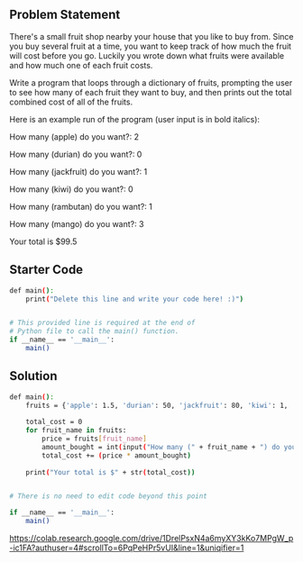 ## Problem Statement

There's a small fruit shop nearby your house that you like to buy from. Since you buy several fruit at a time, you want to keep track of how much the fruit will cost before you go. Luckily you wrote down what fruits were available and how much one of each fruit costs. 

Write a program that loops through a dictionary of fruits, prompting the user to see how many of each fruit they want to buy, and then prints out the total combined cost of all of the fruits.

Here is an example run of the program (user input is in bold italics):

How many (apple) do you want?: 2

How many (durian) do you want?: 0

How many (jackfruit) do you want?: 1

How many (kiwi) do you want?: 0

How many (rambutan) do you want?: 1

How many (mango) do you want?: 3

Your total is $99.5

## Starter Code

```bash
def main():
    print("Delete this line and write your code here! :)")


# This provided line is required at the end of
# Python file to call the main() function.
if __name__ == '__main__':
    main()
```

## Solution

```bash
def main():
    fruits = {'apple': 1.5, 'durian': 50, 'jackfruit': 80, 'kiwi': 1, 'rambutan': 1.5, 'mango': 5}
    
    total_cost = 0
    for fruit_name in fruits:
        price = fruits[fruit_name]
        amount_bought = int(input("How many (" + fruit_name + ") do you want to buy?: "))
        total_cost += (price * amount_bought)
    
    print("Your total is $" + str(total_cost))


# There is no need to edit code beyond this point

if __name__ == '__main__':
    main()
```
https://colab.research.google.com/drive/1DrelPsxN4a6myXY3kKo7MPgW_p-ic1FA?authuser=4#scrollTo=6PqPeHPr5vUI&line=1&uniqifier=1
